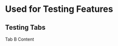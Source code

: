 # Used for Testing Features

## Testing Tabs

<text>
<sencha-component-tabs tabsize='150px'>
  <tab title='Modern'>
    <sencha-fiddle id='35ek' />
  </tab>
  <tab title='Classic'>
    Tab B Content
  </tab>
</sencha-component-tabs> 
</text>
